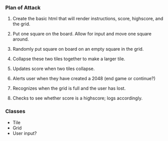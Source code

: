 ### Plan of Attack

1. Create the basic html that will render instructions, score, highscore,
   and the grid.

2. Put one square on the board. Allow for input and move one square around.

3. Randomly put square on board on an empty square in the grid.

4. Collapse these two tiles together to make a larger tile.

5. Updates score when two tiles collapse.

6. Alerts user when they have created a 2048 (end game or continue?)

7. Recognizes when the grid is full and the user has lost.

8. Checks to see whether score is a highscore; logs accordingly.

### Classes

- Tile
- Grid
- User input?
